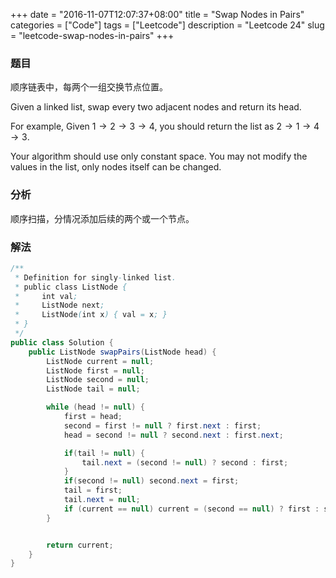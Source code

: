 +++
date = "2016-11-07T12:07:37+08:00"
title = "Swap Nodes in Pairs"
categories = ["Code"]
tags = ["Leetcode"]
description = "Leetcode 24"
slug = "leetcode-swap-nodes-in-pairs"
+++

### 题目

顺序链表中，每两个一组交换节点位置。

Given a linked list, swap every two adjacent nodes and return its head.

For example,
Given $1 \to 2 \to 3 \to 4$, you should return the list as $2 \to 1 \to 4 \to 3$.

Your algorithm should use only constant space. You may not modify the values in the list, only nodes itself can be changed.

### 分析

顺序扫描，分情况添加后续的两个或一个节点。

### 解法

```java
/**
 * Definition for singly-linked list.
 * public class ListNode {
 *     int val;
 *     ListNode next;
 *     ListNode(int x) { val = x; }
 * }
 */
public class Solution {
    public ListNode swapPairs(ListNode head) {
        ListNode current = null;
        ListNode first = null;
        ListNode second = null;
        ListNode tail = null;

        while (head != null) {
            first = head;
            second = first != null ? first.next : first;
            head = second != null ? second.next : first.next;

            if(tail != null) {
                tail.next = (second != null) ? second : first;
            }
            if(second != null) second.next = first;
            tail = first;
            tail.next = null;
            if (current == null) current = (second == null) ? first : second;
        }


        return current;
    }
}
```